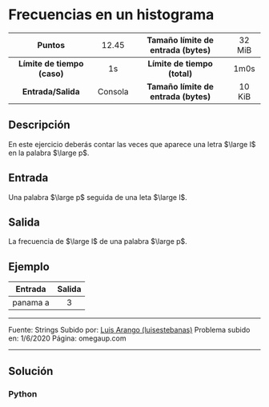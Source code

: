 # Frecuencias en un histograma

|           Puntos          |<span style="font-weight: normal;">12.45</span>|  Tamaño límite de entrada (bytes)  |<span style="font-weight: normal;">32 MiB</span>|
|      :------------:       |               :------------:                  |           :------------:           | :------------: |
|**Límite de tiempo (caso)**|                     1s                        |    **Límite de tiempo (total)**    |      1m0s      |
|     **Entrada/Salida**    |                  Consola                      |**Tamaño límite de entrada (bytes)**|     10 KiB     |


## Descripción
En este ejercicio deberás contar las veces que aparece una letra $\large l$ en la palabra $\large p$.

## Entrada
Una palabra $\large p$ seguida de una leta $\large l$.

## Salida
La frecuencia de $\large l$ de una palabra $\large p$.

## Ejemplo
<table style="text-align: center;" >
    <thead>
        <tr>
            <th>Entrada</th>
            <th>Salida</th>
        </tr>
    </thead>
    <tbody>
        <tr>
            <td>panama a</td>
            <td>3</td>
        </tr>
    </tbody>
</table>

------------

Fuente: Strings
Subido por: [Luis Arango (luisestebanas)](https://omegaup.com/profile/luisestebanas/ "Luis Arango (luisestebanas)")
Problema subido en: 1/6/2020
Página: omegaup.com

------------

## Solución
### Python
```py

```